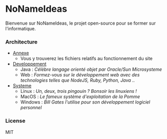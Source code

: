 
# NoNameIdeas

Bienvenue sur NoNameIdeas, le projet open-source pour se former sur l'informatique.

### Architecture
* [Annexe](bibliotheque/annexe/index.html)
    * Vous y trouverez les fichiers relatifs au fonctionnement du site
* [Developpement](bibliotheque/developpement/index.html)
    * Java : _Célèbre langage orienté objet par Oracle/Sun Microsysteme_
    * Web : _Formez-vous sur le développement web avec des technologies telles que NodeJS, Ruby, Python, Java .._
* [Systeme](bibliotheque/systeme/index.html)
    * Linux : _Un, deux, trois pingouin ? Bonsoir les linuxiens !_
    * MacOS : _Le fameux système d'exploitation de la Pomme_
    * Windows : _Bill Gates l'utilise pour son développement logiciel personnel_

### License

MIT
